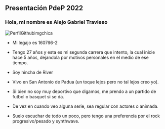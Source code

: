 ## Presentación PdeP 2022

### Hola, mi nombre es Alejo Gabriel Travieso

![PerfilGithubimgchica](https://user-images.githubusercontent.com/82041394/161453591-ef5da4fb-9116-416e-8ad3-e2d1807c399b.png)

- Mi legajo es 160766-2

- Tengo 27 años y esta es mi segunda carrera que intento, la cual inicie hace 5 años, dejandola por motivos personales en el medio de ese tiempo.

- Soy hincha de River 

- Vivo en San Antonio de Padua (un toque lejos pero no tal lejos creo yo).

- Si bien no soy muy deportivo que digamos, me prendo a un partido de futbol o basquet si se da.

- De vez en cuando veo alguna serie, sea regular con actores o animada.

- Suelo escuchar de todo un poco, pero tengo una preferencia por el rock progresivo/pesado y synthwave.
